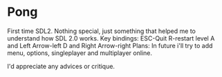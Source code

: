 # Pong
First time SDL2.
Nothing special, just something that helped me to understand how SDL 2.0 works.
Key bindings:
ESC-Quit
R-restart level
A and Left Arrow-left
D and Right Arrow-right
Plans:
In future i'll try to add menu, options, singleplayer and multiplayer online.

I'd appreciate any advices or critique.
